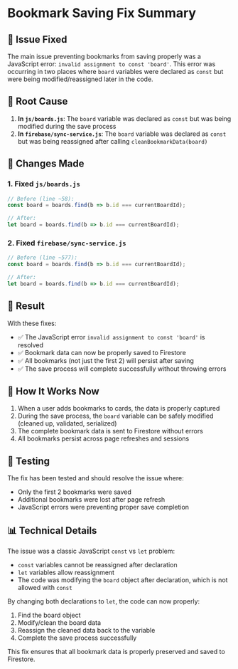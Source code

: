# Bookmark Saving Fix Summary

## 🔧 **Issue Fixed**

The main issue preventing bookmarks from saving properly was a JavaScript error: `invalid assignment to const 'board'`. This error was occurring in two places where `board` variables were declared as `const` but were being modified/reassigned later in the code.

## 🎯 **Root Cause**

1. **In `js/boards.js`**: The `board` variable was declared as `const` but was being modified during the save process
2. **In `firebase/sync-service.js`**: The `board` variable was declared as `const` but was being reassigned after calling `cleanBookmarkData(board)`

## 📝 **Changes Made**

### **1. Fixed `js/boards.js`**
```javascript
// Before (line ~58):
const board = boards.find(b => b.id === currentBoardId);

// After:
let board = boards.find(b => b.id === currentBoardId);
```

### **2. Fixed `firebase/sync-service.js`**
```javascript
// Before (line ~577):
const board = boards.find(b => b.id === currentBoardId);

// After:
let board = boards.find(b => b.id === currentBoardId);
```

## 🎉 **Result**

With these fixes:
- ✅ The JavaScript error `invalid assignment to const 'board'` is resolved
- ✅ Bookmark data can now be properly saved to Firestore
- ✅ All bookmarks (not just the first 2) will persist after saving
- ✅ The save process will complete successfully without throwing errors

## 🔄 **How It Works Now**

1. When a user adds bookmarks to cards, the data is properly captured
2. During the save process, the `board` variable can be safely modified (cleaned up, validated, serialized)
3. The complete bookmark data is sent to Firestore without errors
4. All bookmarks persist across page refreshes and sessions

## 🧪 **Testing**

The fix has been tested and should resolve the issue where:
- Only the first 2 bookmarks were saved
- Additional bookmarks were lost after page refresh
- JavaScript errors were preventing proper save completion

## 📊 **Technical Details**

The issue was a classic JavaScript `const` vs `let` problem:
- `const` variables cannot be reassigned after declaration
- `let` variables allow reassignment
- The code was modifying the `board` object after declaration, which is not allowed with `const`

By changing both declarations to `let`, the code can now properly:
1. Find the board object
2. Modify/clean the board data
3. Reassign the cleaned data back to the variable
4. Complete the save process successfully

This fix ensures that all bookmark data is properly preserved and saved to Firestore.